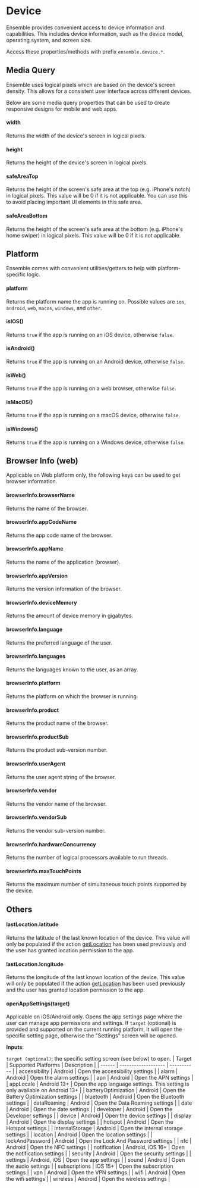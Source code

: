 # Device

Ensemble provides convenient access to device information and capabilities. This includes device information, such as the device model, operating system, and screen size.

Access these properties/methods with prefix `ensemble.device.*`.

## Media Query
Ensemble uses logical pixels which are based on the device's screen density. This allows for a consistent user interface across different devices.

Below are some media query properties that can be used to create responsive designs for mobile and web apps.

#### width
Returns the width of the device's screen in logical pixels.

#### height
Returns the height of the device's screen in logical pixels.

#### safeAreaTop
Returns the height of the screen's safe area at the top (e.g. iPhone's notch) in logical pixels. This value will be 0 if it is not applicable. You can use this to avoid placing important UI elements in this safe area.

#### safeAreaBottom
Returns the height of the screen's safe area at the bottom (e.g. iPhone's home swiper) in logical pixels. This value will be 0 if it is not applicable.


## Platform
Ensemble comes with convenient utilities/getters to help with platform-specific logic.

#### platform
Returns the platform name the app is running on. Possible values are `ios`, `android`, `web`, `macos`, `windows`, and `other`.

#### isIOS()
Returns `true` if the app is running on an iOS device, otherwise `false`.

#### isAndroid()
Returns `true` if the app is running on an Android device, otherwise `false`.

#### isWeb()
Returns `true` if the app is running on a web browser, otherwise `false`.

#### isMacOS()
Returns `true` if the app is running on a macOS device, otherwise `false`.

#### isWindows()
Returns `true` if the app is running on a Windows device, otherwise `false`.


## Browser Info (web)
Applicable on Web platform only, the following keys can be used to get browser information.
#### browserInfo.browserName
Returns the name of the browser.

#### browserInfo.appCodeName
Returns the app code name of the browser.

#### browserInfo.appName
Returns the name of the application (browser).

#### browserInfo.appVersion
Returns the version information of the browser.

#### browserInfo.deviceMemory
Returns the amount of device memory in gigabytes.

#### browserInfo.language
Returns the preferred language of the user.

#### browserInfo.languages
Returns the languages known to the user, as an array.

#### browserInfo.platform
Returns the platform on which the browser is running.

#### browserInfo.product
Returns the product name of the browser.

#### browserInfo.productSub
Returns the product sub-version number.

#### browserInfo.userAgent
Returns the user agent string of the browser.

#### browserInfo.vendor
Returns the vendor name of the browser.

#### browserInfo.vendorSub
Returns the vendor sub-version number.

#### browserInfo.hardwareConcurrency
Returns the number of logical processors available to run threads.

#### browserInfo.maxTouchPoints
Returns the maximum number of simultaneous touch points supported by the device.


## Others

#### lastLocation.latitude
Returns the latitude of the last known location of the device. This value will only be populated if the action [getLocation](/actions/get-location.md) has been used previously and the user has granted location permission to the app.

#### lastLocation.longitude
Returns the longitude of the last known location of the device. This value will only be populated if the action [getLocation](/actions/get-location.md) has been used previously and the user has granted location permission to the app.

#### openAppSettings(target)
Applicable on iOS/Android only. Opens the app settings page where the user can manage app permissions and settings. If `target` (optional) is provided and supported on the current running platform, it will open the specific setting page, otherwise the "Settings" screen will be opened.

**Inputs**:

`target (optional)`: the specific setting screen (see below) to open.
| Target | Supported Platforms | Description |
| ------ | ------------------- | ----------- |
| accessibility       | Android                 | Open the accessibility settings |
| alarm               | Android                 | Open the alarm settings |
| apn                 | Android                 | Open the APN settings |
| appLocale           | Android 13+             | Open the app language settings. This setting is only available on Android 13+ |
| batteryOptimization | Android                 | Open the Battery Optimization settings |
| bluetooth           | Android                 | Open the Bluetooth settings |
| dataRoaming         | Android                 | Open the Data Roaming settings |
| date                | Android                 | Open the date settings |
| developer           | Android                 | Open the Developer settings |
| device              | Android                 | Open the device settings |
| display             | Android                 | Open the display settings |
| hotspot             | Android                 | Open the Hotspot settings |
| internalStorage     | Android                 | Open the internal storage settings |
| location            | Android                 | Open the location settings |
| lockAndPassword     | Android                 | Open the Lock And Password settings |
| nfc                 | Android                 | Open the NFC settings |
| notification        | Android, iOS 16+        | Open the notification settings |
| security            | Android                 | Open the security settings |
| settings            | Android, iOS            | Open the app settings |
| sound               | Android                 | Open the audio settings |
| subscriptions       | iOS 15+                 | Open the subscription settings |
| vpn                 | Android                 | Open the VPN settings |
| wifi                | Android                 | Open the wifi settings |
| wireless            | Android                 | Open the wireless settings |
